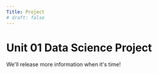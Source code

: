 ```yaml
---
Title: Project
# draft: false
---
```


# Unit 01 Data Science Project

We'll release more information when it's time!


<!-- The final project for this unit will be a research project. Working with the data science tools we explored this unit, **you are expected to tell a narrative story about a time in your life using data as evidence.**  -->


<!-- To be successful in this project, you should **find a topic that is both interesting to you and answerable** (at least in part) with data from your chosen dataset. Your teachers will help you make sure your project hypothesis achieves that. 

📖 **Here is the [example project juptyer notebook file](https://drive.google.com/file/d/1Z8G28pkMbBF50Qi-DMiugX4q5rJHJJ7S/view?usp=sharing)**.  -->

<!-- 
---

## [1] Timeline

📅 **The project begins on 13 February and you will have 4 in-class blocks to complete this project.** 

| section | due date |
|---------|----------|
| cs9.1   | 24 Feb   |
| cs9.2   | 27 Feb   |

---

## [2] Starter Code

{{< code-action >}} **You can find your project in your Google Drive:** `project_data_science.ipynb`


---

## [3] Assessment

✅ **The assessment is broken down into five criteria:**
- Iterative Development 
- Data Overview & Methodology 
- Data Analysis
- Data Visualizations 
- Narrative Report


For each criteria you will be assigned a score from 0-3:
- 0 - no to no evidence of the concept
- 1 - limited evidence of the concept
- 2 - adequate evidence of the concept
- 3 - substantial evidence of the concept

{{< expand "Scoring Breakdown" >}}

The project is scored out of 7. 

*To calculate your score for the practices & concepts, look at the following bands:*

- 0 = 0
- 1 = 1
- 2 = 2-3
- 3 = 4-5
- 4 = 6-7
- 5 = 8-11
- 6 = 12-13
- 7 = 14-15
{{< /expand >}}

--- 

## [4] Success Claims

💯 **Successful computer scientists should be able to make the following claims:**
- Iterative Development 
    - I can consistently track my progress with notes, comments, and commit messages. 
    - I can consistently save and track the development of my project by committing to Github.
    - I can systematically break down my project into smaller chunks.
- Data Overview & Methodology
    - I can explain the data set and why I chose this subject of investigation. 
    - I can acknowledge any limitations of the data set. 
    - I can explain my action steps and reasoning for restructuring the data.
- Data Analysis  
    - I can combine and reorganize pieces of data to explore new relationships.
    - I can generate summary statistics (mean, median, mode, count) for describing the data.
- Data Visualization 
    - I can display dataframes, charts, and plots that are thoughtfully sorted and easy to read.
    - I can generate a variety of dataframes, charts, and plots to communicate and highlight different aspects of my data. 
- Narrative Report 
    - I can explain why my hypothesis is interesting to analyze. 
    - I can reflect on the data analysis to provide context to the results.
    - I can reflect on the meaning of the data and how it tells a story about myself.
    - I can discuss the limitations and potential biases of my analysis. 
    - I can consider potential future areas of investigation if I were to continue this project. 

**Keep the success claims in mind when coding your project.** -->


